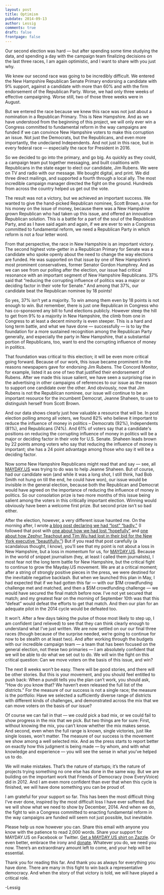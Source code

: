 ```yaml
---
layout: post
title: Optimism 
pubdate: 2014-09-13
author: Lessig
comments: true
draft: false
frontpage: false
---
```

 
Our second election was hard — but after spending some time studying the data, and spending a day with the campaign team finalizing decisions on the last three races, I am again optimistic, and I want to share with you just why. 
 
We knew our second race was going to be incredibly difficult. We entered the New Hampshire Republican Senate Primary endorsing a candidate with 9% support, against a candidate with more than 60% and with the firm endorsement of the Republican Party. Worse, we had only three weeks of effective campaigning. Worse still, two of those three weeks were in August.  
 
But we entered the race because we knew this race was not just about a nomination in a Republican Primary. This is New Hampshire. And as we have understood from the beginning of this project, we will only ever win a Congress committed to fundamental reform in the way campaigns are funded if we can convince New Hampshire voters to make this corruption an issue. Not just the Democrats, but the Republicans, and even more importantly, the undeclared Independents. And not just in this race, but in every federal race — especially the race for President in 2016.
 
So we decided to go into the primary, and go big. As quickly as they could, a campaign team put together messaging, and built coalitions with Republicans in the state eager to elect our candidate, Jim Rubens. We were on TV and radio with our message. We bought digital, and print. We did three direct mailings, and supported a fourth through a local ally. The most incredible campaign manager directed the fight on the ground. Hundreds from across the country helped us get out the vote.  
 
The result was not a victory, but we achieved an important success. We wanted to give the hand-picked Republican nominee, Scott Brown, a run for his money on the issue of money, because there was a New Hampshire grown Republican who had taken up this issue, and offered an innovative Republican solution. This is a battle for a part of the soul of the Republican Party, and as I have said again and again, if we are ever to win a Congress committed to fundamental reform, we need a Republican Party in which reform is not a four letter word.
 
From that perspective, the race in New Hampshire is an important victory. The second highest vote-getter in a Republican Primary for Senate was a candidate who spoke openly about the need to change the way elections are funded. He was supported on that issue by one of New Hampshire’s most prominent conservatives, former Senator Gordon Humphrey. And as we can see from our polling after the election, our issue had critical resonance with an important segment of New Hampshire Republicans. 37% said that “reducing the corrupting influence of politics was a major or deciding factor in their vote for Senate.” And among that 37%, our candidate beat the Republican nominee by 18 points!
 
So yes, 37% isn’t yet a majority. To win among them even by 18 points is not enough to win. But remember, there is just one Republican in Congress who has co-sponsored any bill to fund elections publicly. However steep the hill to get from 9% to a majority in New Hampshire, the climb from one in Congress to at least a decent minority is even steeper. This is a hard and long term battle, and what we have done — successfully — is to lay the foundation for a more sustained recognition among the Republican Party generally, and especially the party in New Hampshire, that a substantial portion of Republicans, too, want to end the corrupting influence of money in politics. 
 
That foundation was critical to this election; it will be even more critical going forward. Because of our work, this issue became prominent in the reasons newspapers gave for endorsing Jim Rubens. The Concord Monitor, for example, listed it as one of two that justified their endorsement of Rubens. After we made this issue salient, we have seen a surprising rise in the advertising in other campaigns of references to our issue as the reason to support one candidate over the other. And obviously, now that Jim Rubens is not the Republican nominee, our issue will continue to be an important resource for the incumbent Democrat, Jeanne Shaheen, to use to distinguish herself from Scott Brown. 
 
And our data shows clearly just how valuable a resource that will be. In post election polling among all voters, we found 82% who believe it important to reduce the influence of money in politics – Democrats (92%), Independents (81%), and Republicans (74%). And 61% of voters say that a candidate's positions on reducing the corrupting influence of money in politics will be a major or deciding factor in their vote for U.S. Senate. Shaheen leads brown by 22 points among voters who say that reducing the influence of money is important; she has a 24 point advantage among those who say it will be a deciding factor. 
 
Now some New Hampshire Republicans might read that and say — see, all <a href="/">MAYDAY.US</a> was trying to do was to help Jeanne Shaheen. But of course, had our candidate won (and while it was a long shot, I still think, had Bob Smith not hung on till the end, he could have won), our issue would be invisible in the general election, because both the Republican and Democrat would have agreed on the importance of reducing the influence of money in politics. So our consolation prize is two more months of this issue being salient among the voters in this critically important election. Winning would obviously have been a welcome first prize. But second prize isn’t so bad either. 
 
After the election, however, a very different issue haunted me. On the morning after, I wrote <a href="http://lessig.tumblr.com/post/97130205457/we-lost-badly-1-2">a blog post declaring we had “lost” “badly.”</a> (I followed that post with <a href="http://lessig.tumblr.com/post/97140222507/we-lost-hopefully-2-2">one about how we had lost “hopefully”</a> and <a href="http://lessig.tumblr.com/post/97217942832/we-lost-beautifully-on-zephyr-and-tims-amazing-win">one about how Zephyr Teachout and Tim Wu had lost in their bid for the New York executive “beautifully.”</a>) But if you read that post carefully (a scandalous thought, I know), you’ll see that my point is not about a loss in New Hampshire, but a loss in momentum for us, for <a href="/">MAYDAY.US</a>. Because in the world of snippet journalism (hey, at least I called them journalists), I most fear not the long term battle for New Hampshire, but the critical fight to continue to grow the Mayday.US movement. We are at a critical moment; after a string of strongly positive pieces in the press, we were destined for the inevitable negative backlash. But when we launched this plan in May, I had expected that if we had gotten this far — with our $1M crowdfunding challenge met and matched, and then a $5M crowdfunding challenge — we would have secured the final match before now. I’ve not yet secured that match; and my greatest fear on the morning of September 10th was that this “defeat” would defeat the efforts to get that match. And then our plan for an adequate pilot in the 2014 cycle would be defeated too. 
 
It won’t. After a few days taking the pulse of those most likely to step up, I am confident (and relieved) to see that they can think clearly enough to understand what I’ve just written. We are now settled on our our final three races (though because of the surprise needed, we’re going to continue for now to be stealth on at least two). And after working through the budgets with our incredible campaign team — a team that has been focused on the general election, not these two primaries — I am absolutely confident that we will be able to do what we set out to do. We will win the fight on this critical question: Can we move voters on the basis of this issue, and win? 
 
The next 8 weeks won’t be easy. There will be good stories, and there will be other stories. But this is your movement, and you should feel entitled to push back: When a pundit tells you the plan can’t work, you should ask, “How do you know that? We haven’t even released the full list of the districts.” For the measure of our success is not a single race; the measure is the portfolio: Have we selected a sufficiently diverse range of districts with different kinds of challenges, and demonstrated across the mix that we can move voters on the basis of our issue? 
 
Of course we can fail in that — we could pick a bad mix, or we could fail to show progress in the mix that we pick. But two things are for sure: First, without knowing the mix, you can’t know whether the mix makes sense. And second, even when the full range is known, single victories, just like single losses, won't matter. The measure of our success is the movement we show among a well selected mix. And as the press starts to report better on exactly how this judgment is being made — by whom, and with what knowledge and experience — you will see the sense in what you’ve helped us to do. 
 
We will make mistakes. That’s the nature of startups; it’s the nature of projects trying something no one else has done in the same way. But we are building on the important work that Friends of Democracy (now EveryVoice) did in 2012. And I am even more confident than ever that when this cycle is finished, we will have done something you can be proud of. 
 
I am grateful for your support so far. This has been the most difficult thing I’ve ever done, inspired by the most difficult loss I have ever suffered. But we will show what we need to show by December, 2014. And when we do, the fight to win a Congress committed to enacting fundamental reform in the way campaigns are funded will seem not just possible, but inevitable. 
 
Please help us now however you can. Share this email with anyone you know with the patience to read 2,000 words. Share your support for MAYDAY.US on Facebook or Twitter. <a href="http://zazzle.com/maydayus">Get a MAYDAY.US shirt on Zazzle</a>. Or even better, embrace the irony and <a href="https://mayday.us/newpledge">donate</a>. Whatever you do, we need you now. There’s an extraordinary amount left to come, and your help will be essential. 
 
Thank you for reading this far. And thank you as always for everything you have done. There are many in this fight to win back a representative democracy. And when the story of that victory is told, we will have played a critical role.

-Lessig